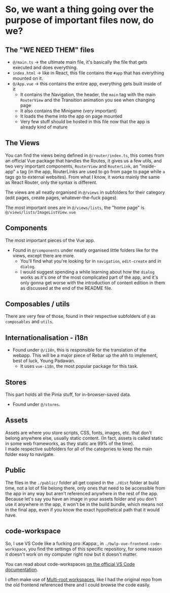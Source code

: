 # So, we want a thing going over the purpose of important files now, do we?

## The "WE NEED THEM" files

- `@/main.ts` -> the ultimate main file, it's basically the file that gets executed and does everything.
- `index.html` -> like in React, this file contains the `#app` that has everything mounted on it.
- `@/App.vue` -> this contains the entire app, everything gets built inside of it
  - It contains the Navigation, the header, the `main` tag with the main `RouterView` and the Transition animation you see when changing page
  - It also contains the Minigame (very important)
  - It loads the theme into the app on page mounted
  - Very few stuff should be hosted in this file now that the app is already kind of mature

## The Views

You can find the views being defined in `@/router/index.ts`, this comes from an official Vue package that handles the Routes, it gives us a few utils, and two very important components, `RouterView` and `RouterLink`, an "inside-app" `a` tag (in the app, RouterLinks are used to go from page to page while `a` tags go to external websites). From what I know, it works mainly the same as React Router, only the syntax is different.

The views are all neatly organised in `@/views` in subfolders for their category (edit pages, create pages, whatever-the-fuck pages).

The most important ones are in `@/views/lists`, the "home page" is `@/views/lists/ImageListView.vue`

## Components

The most important pieces of the Vue app.

- Found in `@/components` under neatly organised little folders like for the views, except there are more.
  - You'll find what you're looking for in `navigation`, `edit-create` and in `dialog`.
  - I would suggest spending a while learning about how the `dialog` works as it's one of the most complicated part of the app, and it's only gonna get worse with the introduction of content edition in them as discussed at the end of the README file.

## Composables / utils

There are very few of those, found in their respective subfolders of `@` as `composables` and `utils`.

## Internationalisation - i18n

- Found under `@/i18n`, this is responsible for the translation of the webapp. This will be a major piece of Rebar up the ahh to implement, best of luck, Young Padawan.
  - It uses `vue-i18n`, the most popular package for this task.

## Stores

This part holds all the Pinia stuff, for in-browser-saved data.

- Found under `@/stores`.

## Assets

Assets are where you store scripts, CSS, fonts, images, etc. that don't belong anywhere else, usually static content. (In fact, assets is called static in some web frameworks, as they static are 99% of the time).  
I made respective subfolders for all of the categories to keep the main folder easy to navigate.

## Public

The files in the `./public/` folder all get copied in the `./dist` folder at build time, not a lot of file belong there, only ones that need to be accessible from the app in any way but aren't referenced anywhere in the rest of the app. Because let's say you have an image in your assets folder and you don't use it anywhere in the app, it won't be in the build bundle, which means not in the final app, even if you know the exact hypothetical path that it would have.

## code-workspace

So, I use VS Code like a fucking pro :Kappa:, in `./bwlp-vue-frontend.code-workspace`, you find the settings of this specific repository, for some reason it doesn't work on my computer right now but it doesn't matter.

You can read about code-workspaces [on the official VS Code documentation](https://code.visualstudio.com/docs/editing/workspaces/workspaces).

I often make use of [Multi-root workspaces](https://code.visualstudio.com/docs/editing/workspaces/workspaces#_multiroot-workspaces), like I had the original repo from the old frontend referenced there and I could browse the code easily.
